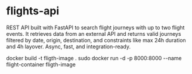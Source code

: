 # flights-api
REST API built with FastAPI to search flight journeys with up to two flight events. It retrieves data from an external API and returns valid journeys filtered by date, origin, destination, and constraints like max 24h duration and 4h layover. Async, fast, and integration-ready.

docker build -t fligth-image .
sudo docker run -d -p 8000:8000 --name flight-container fligth-image